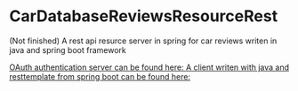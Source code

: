 # CarDatabaseReviewsResourceRest
(Not finished)
A rest api resurce server in spring for car reviews writen in java and spring boot framework

<procedure title="See acompanied projects">
<step>
        <a href="https://github.com/bozduran/CarReviewOAuthServer">OAuth authentication server can be found here:
</a>
</step>
<step>
    <a href="https://github.com/bozduran/CarReviewRestTemplateClient
">A client writen with java and resttemplate from spring boot can be found here:
</a>
</step>
</procedure>
